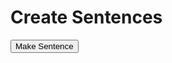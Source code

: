 <h1>Create Sentences</h1>
<button onclick="makeSentence()">Make Sentence</button>


<p id="demo"></p>


<script>
function makeSentence(){
var person = {
    names: [ "Intisar", "Martin", "Brian", "Cara", "He", "She", "The cat", "Dad" ],
    verbs: [ "speaks", "eats", "drinks", "walks", "sleeps" ],
    adverbs: [ "slowly", "quickly", "noisily" ]
};

var i;
var text = "";
for(i = 0; i < person.names.length; i++) {
name = person.names[i];
verb = person.verbs[Math.floor(Math.random() * person.verbs.length)];
adverb = person.adverbs[Math.floor(Math.random() * person.adverbs.length)];

text += name + " " + verb + " " + adverb + ".<br>"

document.getElementById("demo").innerHTML = text;

}
}

</script>
